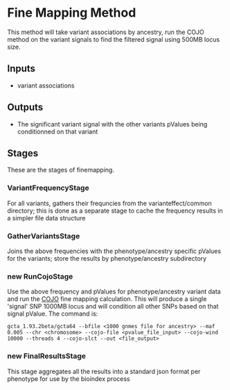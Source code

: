 # Fine Mapping Method

This method will take variant associations by ancestry, run the COJO method on the variant signals to find the filtered signal using 500MB locus size.

## Inputs
- variant associations

## Outputs
- The significant variant signal with the other variants pValues being conditionned on that variant

## Stages

These are the stages of finemapping.

### VariantFrequencyStage
For all variants, gathers their frequncies from the varianteffect/common directory; this is done as a separate stage to cache the frequency results in a simpler file data structure

### GatherVariantsStage
Joins the above frequencies with the phenotype/ancestry specific pValues for the variants; store the results by phenotype/ancestry subdirectory

### new RunCojoStage
Use the above frequency and pValues for phenotype/ancestry variant data and run the [COJO](https://cnsgenomics.com/software/gcta/#COJO) fine mapping calculation.
This will produce a single 'signal' SNP  1000MB locus and will condition all other SNPs based on that signal pValue.
The command is:
```
gcta_1.93.2beta/gcta64 --bfile <1000 gnmes file for ancestry> --maf 0.005 --chr <chromosome> --cojo-file <pvalue_file_input> --cojo-wind 10000 --threads 4 --cojo-slct --out <file_output>
```

### new FinalResultsStage
This stage aggregates all the results into a standard json format per phenotype for use by the bioindex process


